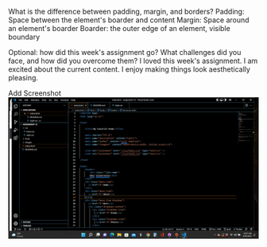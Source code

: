 What is the difference between padding, margin, and borders?
Padding: Space between the element's boarder and content
Margin: Space around an element's boarder
Boarder: the outer edge of an element, visible boundary

Optional: how did this week's assignment go? What challenges did you face, and how did you overcome them?
I loved this week's assignment. I am excited about the current content. I enjoy making things look aesthetically pleasing.

Add Screenshot
![My Screenshot](./images/AndersonScreenshot12.png.png)
